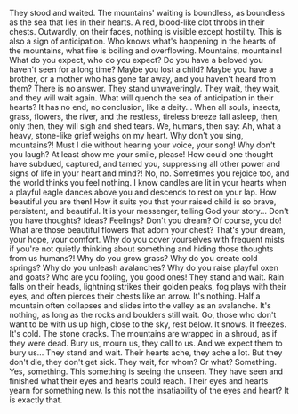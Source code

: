They stood and waited. 
The mountains' waiting is boundless, as boundless as the sea that lies in their hearts. A red, blood-like clot throbs in their chests. 
Outwardly, on their faces, nothing is visible except hostility. 
This is also a sign of anticipation. 
Who knows what's happening in the hearts of the mountains, what fire is boiling and overflowing.
Mountains, mountains! 
What do you expect, who do you expect? 
Do you have a beloved you haven't seen for a long time? 
Maybe you lost a child? 
Maybe you have a brother, or a mother who has gone far away, and you haven't heard from them? 
There is no answer. 
They stand unwaveringly. 
They wait, they wait, and they will wait again. 
What will quench the sea of anticipation in their hearts? 
It has no end, no conclusion, like a deity...
When all souls, insects, grass, flowers, the river, and the restless, tireless breeze fall asleep, then, only then, they will sigh and shed tears. 
We, humans, then say: Ah, what a heavy, stone-like grief weighs on my heart.
Why don't you sing, mountains?! 
Must I die without hearing your voice, your song! 
Why don't you laugh? 
At least show me your smile, please! 
How could one thought have subdued, captured, and tamed you, suppressing all other power and signs of life in your heart and mind?! 
No, no. Sometimes you rejoice too, and the world thinks you feel nothing. 
I know candles are lit in your hearts when a playful eagle dances above you and descends to rest on your lap. 
How beautiful you are then! 
How it suits you that your raised child is so brave, persistent, and beautiful. 
It is your messenger, telling God your story...
Don't you have thoughts? Ideas? Feelings? 
Don't you dream? 
Of course, you do! 
What are those beautiful flowers that adorn your chest? 
That's your dream, your hope, your comfort. 
Why do you cover yourselves with frequent mists if you're not quietly thinking about something and hiding those thoughts from us humans?! 
Why do you grow grass? 
Why do you create cold springs? 
Why do you unleash avalanches? 
Why do you raise playful oxen and goats? 
Who are you fooling, you good ones!
They stand and wait. 
Rain falls on their heads, lightning strikes their golden peaks, fog plays with their eyes, and often pierces their chests like an arrow. 
It's nothing. 
Half a mountain often collapses and slides into the valley as an avalanche. 
It's nothing, as long as the rocks and boulders still wait. 
Go, those who don't want to be with us up high, close to the sky, rest below.
It snows. 
It freezes. 
It's cold. 
The stone cracks. 
The mountains are wrapped in a shroud, as if they were dead. 
Bury us, mourn us, they call to us. 
And we expect them to bury us...
They stand and wait. 
Their hearts ache, they ache a lot. 
But they don't die, they don't get sick. 
They wait, for whom? Or what? 
Something. Yes, something. 
This something is seeing the unseen. 
They have seen and finished what their eyes and hearts could reach. 
Their eyes and hearts yearn for something new.
Is this not the insatiability of the eyes and heart? 
It is exactly that.
